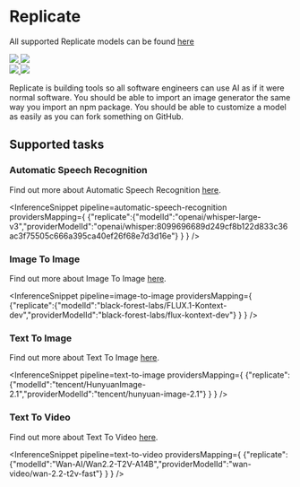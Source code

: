 <!---
WARNING

This markdown file has been generated from a script. Please do not edit it directly.

### Template

If you want to update the content related to replicate's description, please edit the template file under `https://github.com/huggingface/hub-docs/tree/main/scripts/inference-providers/templates/providers/replicate.handlebars`.

### Logos

If you want to update replicate's logo, upload a file by opening a PR on https://huggingface.co/datasets/huggingface/documentation-images/tree/main/inference-providers/logos. Ping @wauplin and @celinah on the PR to let them know you uploaded a new logo.
Logos must be in .png format and be named `replicate-light.png` and `replicate-dark.png`. Visit https://huggingface.co/settings/theme to switch between light and dark mode and check that the logos are displayed correctly.

### Generation script

For more details, check out the `generate.ts` script: https://github.com/huggingface/hub-docs/blob/main/scripts/inference-providers/scripts/generate.ts.
--->

# Replicate

<Tip>

All supported Replicate models can be found [here](https://huggingface.co/models?inference_provider=replicate&sort=trending)

</Tip>

<div class="flex justify-center">
    <a href="https://replicate.com/" target="_blank">
        <img class="block dark:hidden" src="https://huggingface.co/datasets/huggingface/documentation-images/resolve/main/inference-providers/logos/replicate-light.png"/>
        <img class="hidden dark:block" src="https://huggingface.co/datasets/huggingface/documentation-images/resolve/main/inference-providers/logos/replicate-dark.png"/>
    </a>
</div>

<div class="flex">
    <a href="https://huggingface.co/replicate" target="_blank">
        <img class="block dark:hidden" src="https://huggingface.co/datasets/huggingface/badges/resolve/main/follow-us-on-hf-lg.svg"/>
        <img class="hidden dark:block" src="https://huggingface.co/datasets/huggingface/badges/resolve/main/follow-us-on-hf-lg-dark.svg"/>
    </a>
</div>

Replicate is building tools so all software engineers can use AI as if it were normal software. You should be able to import an image generator the same way you import an npm package. You should be able to customize a model as easily as you can fork something on GitHub.

## Supported tasks


### Automatic Speech Recognition

Find out more about Automatic Speech Recognition [here](../tasks/automatic_speech_recognition).

<InferenceSnippet
    pipeline=automatic-speech-recognition
    providersMapping={ {"replicate":{"modelId":"openai/whisper-large-v3","providerModelId":"openai/whisper:8099696689d249cf8b122d833c36ac3f75505c666a395ca40ef26f68e7d3d16e"} } }
/>


### Image To Image

Find out more about Image To Image [here](../tasks/image_to_image).

<InferenceSnippet
    pipeline=image-to-image
    providersMapping={ {"replicate":{"modelId":"black-forest-labs/FLUX.1-Kontext-dev","providerModelId":"black-forest-labs/flux-kontext-dev"} } }
/>


### Text To Image

Find out more about Text To Image [here](../tasks/text_to_image).

<InferenceSnippet
    pipeline=text-to-image
    providersMapping={ {"replicate":{"modelId":"tencent/HunyuanImage-2.1","providerModelId":"tencent/hunyuan-image-2.1"} } }
/>


### Text To Video

Find out more about Text To Video [here](../tasks/text_to_video).

<InferenceSnippet
    pipeline=text-to-video
    providersMapping={ {"replicate":{"modelId":"Wan-AI/Wan2.2-T2V-A14B","providerModelId":"wan-video/wan-2.2-t2v-fast"} } }
/>

